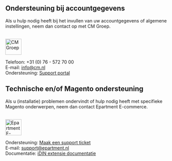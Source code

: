 ## Ondersteuning bij accountgegevens

Als u hulp nodig heeft bij het invullen van uw accountgegevens of algemene instellingen, neem dan contact op met CM Groep.

<br/>
<img src="/images/support/CM.svg" alt="CM Groep" style="height: 50px" />

Telefoon: +31 (0) 76 - 572 70 00<br/>
E-mail: [info@cm.nl](mailto:info@cm.nl)<br/>
Ondersteuning: [Support portal](https://www.cm.nl/support)

## Technische en/of Magento ondersteuning

Als u (installatie) problemen ondervindt of hulp nodig heeft met specifieke Magento onderwerpen, neem dan contact Epartment E-commerce.

<br/>
<img src="/images/support/Epartment.svg" alt="Epartment E-commerce" style="height: 50px" />

Ondersteuning: [Maak een support ticket](http://epartment.freshdesk.com/support/tickets/new)<br/>
E-mail: [support@epartment.nl](mailto:support@epartment.nl)<br/>
Documentatie: [iDIN extensie documentatie](http://docs.epartment.nl/idin)